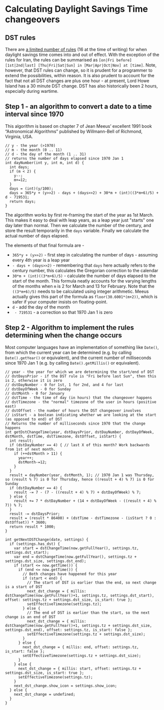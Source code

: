 # Calculating Daylight Savings Time changeovers

## DST rules

There are [a limited number of rules](https://en.wikipedia.org/wiki/Daylight_saving_time_by_country) (16 at the time of writing) for when daylight savings
time comes into and out of effect. With the exception of the rules for Iran, the rules can be summarised as `[on|Fri before] [1st|2nd|last] [Thu|Fri|Sat|Sun]
in [Mar|Apr|Oct|Nov] at [time]`. Note, however, that DST rules can change, so it is prudent for a programmer to extend the possibilities, within reason. It
is also prudent to account for the fact that not all DST changes are plus one hour - at present, Lord Howe Island has a 30 minute DST change. DST has also
historically been 2 hours, especially during wartime.

## Step 1 - an algorithm to convert a date to a time interval since 1970

This algorithm is based on chapter 7 of Jean Meeus’ excellent 1991 book “Astronomical Algorithms” published by Willmann-Bell of Richmond, Virginia, USA.

```
// y - the year (>1970)
// m - the month (0 .. 11)
// d - the day of the month (1 .. 31)
// returns the number of days elapsed since 1970 Jan 1
int dayNumber(int y, int m, int d) {
  int days;
  if (m < 2) {
    y--;
    m+=12;
  }
  days = (int)(y/100);
  days = 365*y + (y>>2) - days + (days>>2) + 30*m + (int)((3*m+6)/5) + d - 719531;
  return days;
}
```
The algorithm works by first re-framing the start of the year as 1st March. This makes it easy to deal with leap years, as a leap year just "starts" one day
later than normal. Then we calculate the number of the century, and store the result temporarily in the `days` variable. Finally we calculate the actual number of
days elapsed.

The elements of that final formula are -
- `365*y + (y>>2)` - first step in calculating the number of days - assuming every 4th year is a leap year
- `- days + (days>>2)` - remembering that `days` here actually refers to the century number, this calculates the Gregorian correction to the calendar
- `30*m + (int)((3*m+6)/5)` - calculate the number of days elapsed to the start of the month. This formula neatly accounts for the varying lengths of
the months when `m` is 2 for March and 13 for February. Note that the `((3*m+6)/5)` needs to be calculated using integer arithmetic. Meeus actually gives
this part of the formula as `floor(30.6001*(m+2))`, which is safer if your computer insists on floating-point.
- `d` - add the day of the month
- ` - 719531` - a correction so that 1970 Jan 1 is zero

## Step 2 - Algorithm to implement the rules determining when the change occurs

Most computer languages have an implementation of something like `Date()`, from which the current year can be determined (e.g. by calling `Date().getYear()` or
equivalent), and the current number of milliseconds since 1970 Jan 1 (e.g. by calling `Date().getMillis()` or equivalent).

```
// year - the year for which we are determining the start/end of DST
// dstDaysPrior - if the DST rule is "Fri before last Sun", then this is 2, otherwise it is zero
// dstDayNumber - 0 for 1st, 1 for 2nd, and 4 for last
// dstDayOfWeek - 0 for Sunday
// dstMonth - 0 for January
// dstTime - the time of day (in hours) that the changeover happens
// dstTimezone - the "normal" timezone of the user in hours (positive east)
// dstOffset - the number of hours the DST changeover involves
// isStart - a boolean indicating whether we are looking at the start (as opposed to end) of DST
// Returns the number of milliseconds since 1970 that the change happens
int getDstChangeTime(year, dstDaysPrior, dstDayNumber, dstDayOfWeek, dstMonth, dstTime, dstTimezone, dstOffset, isStart) {
  int result;
  if (dstDayNumber == 4) { // last X of this month? Work backwards from 1st of next month.
    if (++dstMonth > 11) {
      year++;
      dstMonth-=12;
    }
  }
  result = dayNumber(year, dstMonth, 1); // 1970 Jan 1 was Thursday, so (result % 7) is 0 for Thursday, hence ((result + 4) % 7) is 0 for Sunday
  if (dstDayNumber == 4) {
    result -= 7 - (7 - ((result + 4) % 7) + dstDayOfWeek) % 7;
  } else {
    result += 7 * dstDayNumber + (14 + dstDayOfWeek - ((result + 4) % 7)) % 7;
  }
  result -= dstDaysPrior;
  result = (result * 86400) + (dstTime - dstTimezone - (isStart ? 0 : dstOffset)) * 3600;
  return result * 1000;
}
```






```
int getNextDSTChange(date, settings) {
  if (settings.has_dst) {
    var start = dstChangeTime(now.getFullYear(), settings.tz, settings.dst_start);
    var end = dstChangeTime(now.getFullYear(), settings.tz + settings.dst_size, settings.dst_end);
    if (start <= now.getTime()) {
      if (end <= now.getTime()) {
        // Both changes have happened for this year
        if (start < end) {
          // The start of DST is earlier than the end, so next change is a start of DST
          next_dst_change = { millis: dstChangeTime(now.getFullYear()+1, settings.tz, settings.dst_start), offset: settings.tz + settings.dst_size, is_start: true };
          setEffectiveTimezone(settings.tz);
        } else {
          // The end of DST is earlier than the start, so the next change is an end of DST
          next_dst_change = { millis: dstChangeTime(now.getFullYear()+1, settings.tz + settings.dst_size, settings.dst_end), offset: settings.tz, is_start: false };
          setEffectiveTimezone(settings.tz + settings.dst_size);
        }
      } else {
        next_dst_change = { millis: end, offset: settings.tz, is_start: false };
        setEffectiveTimezone(settings.tz + settings.dst_size);
      }
    } else {
      next_dst_change = { millis: start, offset: settings.tz + settings.dst_size, is_start: true };
      setEffectiveTimezone(settings.tz);
    }
    next_dst_change.show_icon = settings.show_icon;
  } else {
    next_dst_change = undefined;
  }
}
```

